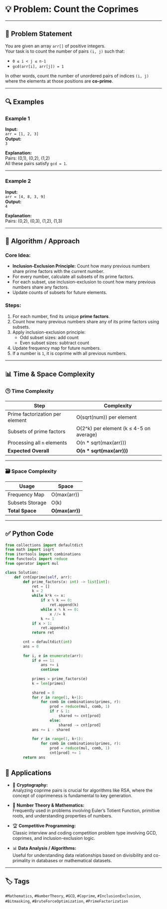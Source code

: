 
# 💡 Problem: Count the Coprimes  

---

## 🚩 Problem Statement  

You are given an array `arr[]` of positive integers.  
Your task is to count the number of pairs `(i, j)` such that:

- `0 ≤ i < j ≤ n-1`
- `gcd(arr[i], arr[j]) = 1`

In other words, count the number of unordered pairs of indices `(i, j)` where the elements at those positions are **co-prime**.

---

## 🔍 Examples

### Example 1  
**Input:**  
`arr = [1, 2, 3]`  
**Output:**  
`3`  

**Explanation:**  
Pairs: (0,1), (0,2), (1,2)  
All these pairs satisfy `gcd = 1`.

---

### Example 2  
**Input:**  
`arr = [4, 8, 3, 9]`  
**Output:**  
`4`  

**Explanation:**  
Pairs: (0,2), (0,3), (1,2), (1,3)

---

## 🔑 Algorithm / Approach  

### Core Idea:
- **Inclusion-Exclusion Principle:** Count how many previous numbers share prime factors with the current number.
- For every number, calculate all subsets of its prime factors.
- For each subset, use inclusion-exclusion to count how many previous numbers share any factors.
- Update counts of subsets for future elements.

### Steps:
1. For each number, find its unique **prime factors**.
2. Count how many previous numbers share any of its prime factors using subsets.
3. Apply inclusion-exclusion principle:  
   - Odd subset sizes: add count  
   - Even subset sizes: subtract count  
4. Update frequency map for future numbers.
5. If a number is `1`, it is coprime with all previous numbers.
---
## 📊 Time & Space Complexity

### 🕒 Time Complexity

| Step                          | Complexity        |
|--------------------------------|-------------------|
| Prime factorization per element | O(sqrt(num)) per element |
| Subsets of prime factors        | O(2^k) per element (k ≤ 4-5 on average) |
| Processing all `n` elements      | O(n * sqrt(max(arr))) |
| **Expected Overall**            | **O(n * sqrt(max(arr)))** |

---

### 🗃️ Space Complexity

| Usage               | Space    |
|----------------------|----------|
| Frequency Map        | O(max(arr)) |
| Subsets Storage      | O(k)      |
| **Total Space**      | **O(max(arr))** |

---

## ✅ Python Code  

```python
from collections import defaultdict
from math import isqrt
from itertools import combinations
from functools import reduce
from operator import mul

class Solution:
    def cntCoprime(self, arr):
        def prime_factors(x: int) -> list[int]:
            ret = []
            k = 2
            while k*k <= x:
                if x % k == 0:
                    ret.append(k)
                while x % k == 0:
                    x //= k
                k += 1
            if x > 1:
                ret.append(x)
            return ret
            
        cnt = defaultdict(int)
        ans = 0
        
        for i, e in enumerate(arr):
            if e == 1:
                ans += i
                continue
            
            primes = prime_factors(e)
            k = len(primes)
            
            shared = 0
            for r in range(1, k+1):
                for comb in combinations(primes, r):
                    prod = reduce(mul, comb, 1)
                    if r & 1:   
                        shared += cnt[prod]
                    else:     
                        shared -= cnt[prod]
            ans += i - shared
            
            for r in range(1, k+1):
                for comb in combinations(primes, r):
                    prod = reduce(mul, comb, 1)
                    cnt[prod] += 1
        return ans
```
## 🎯 Applications

- 🔐 **Cryptography:**  
  Analyzing coprime pairs is crucial for algorithms like RSA, where the concept of coprimeness is fundamental to key generation.

- 🧮 **Number Theory & Mathematics:**  
  Frequently used in problems involving Euler’s Totient Function, primitive roots, and understanding properties of numbers.

- 🏆 **Competitive Programming:**  
  Classic interview and coding competition problem type involving GCD, coprimes, and inclusion-exclusion logic.

- 📊 **Data Analysis / Algorithms:**  
  Useful for understanding data relationships based on divisibility and co-primality in databases or mathematical datasets.

---

## 🏷️ Tags

`#Mathematics`, `#NumberTheory`, `#GCD`, `#Coprime`, `#InclusionExclusion`, `#Bitmasking`, `#BruteForceOptimization`, `#PrimeFactorization`
